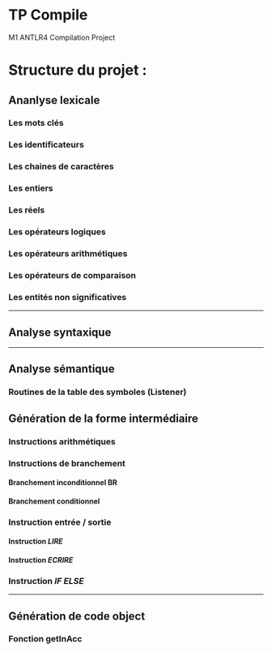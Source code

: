 # TP Compile
 M1 ANTLR4 Compilation Project
# Structure du projet :

## Ananlyse lexicale
### Les mots clés
### Les identificateurs
### Les chaines de caractères
### Les entiers
### Les réels
### Les opérateurs logiques
### Les opérateurs arithmétiques
### Les opérateurs de comparaison
### Les entités non significatives
_______________________
## Analyse syntaxique
_______________________
## Analyse sémantique
### Routines de la table des symboles (Listener)
## Génération de la forme intermédiaire
### Instructions arithmétiques
### Instructions de branchement
#### Branchement inconditionnel BR
####  Branchement conditionnel
### Instruction entrée / sortie
#### Instruction ***LIRE***
#### Instruction ***ECRIRE***
### Instruction ***IF ELSE***
_______________________
## Génération de code object
### Fonction getInAcc
